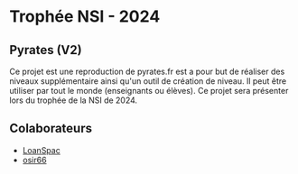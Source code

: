 # Trophée NSI - 2024

## Pyrates (V2)

Ce projet est une reproduction de pyrates.fr est a pour but de réaliser des niveaux supplémentaire ainsi qu'un outil de création de niveau.
Il peut être utiliser par tout le monde (enseignants ou élèves). Ce projet sera présenter lors du trophée de la NSI de 2024.

## Colaborateurs

- [LoanSpac](https://github.com/LoanSpac/)
- [osir66](https://github.com/LoanSpac/)
